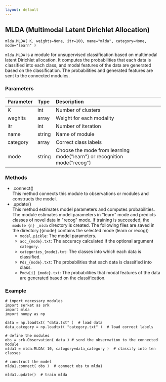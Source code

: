 ```yaml
---
layout: default
---
```

## MLDA (Multimodal Latent Dirichlet Allocation)

```
mlda.MLDA( K, weights=None, itr=100, name="mlda", category=None, mode="learn" )
```

`mlda.MLDA` is a module for unsupervised classification based on multimodal latent Dirichlet allocation.
It computes the probabilities that each data is classified into each class, and modal features of the data are generated based on the classification.
The probabilities and generated features are sent to the connected modules.


### Parameters

| Parameter | Type | Description |
|:----------|:-----|:------------|
| K         | int | Number of clusters |
| weghits   | array | Weight for each modality |
| itr       | int | Number of iteration |
| name      | string | Name of module |
| category  | array | Correct class labels |
| mode      | string | Choose the mode from learning mode("learn") or recognition mode("recog") |


### Methods

- .connect()  
This method connects this module to observations or modules and constructs the model.
- .update()  
This method estimates model parameters and computes probabilities.
The module estimates model parameters in "learn" mode and predicts classes of novel data in "recog" mode.
If training is succeeded, the `module {n} _mlda` directory is created.
The following files are saved in the directory.({mode} contains the selected mode (learn or recog))
    - `model.pickle`: The model parameters.
    - `acc_{mode}.txt`: The accuracy calculated if the optional argument `category`.
    - `categories_{mode}.txt`: The classes into which each data is classified.
    - `Pdz_{mode}.txt`: The probabilities that each data is classified into class.
    - `Pmdw[i]_{mode}.txt`: The probabilities that modal features of the data are generated based on the classification.  


### Example

```
# import necessary modules
import serket as srk
import mlda
import numpy as np

data = np.loadtxt( "data.txt" )  # load data
data_category = np.loadtxt( "category.txt" )  # load correct labels

# define the modules
obs = srk.Observation( data ) # send the observation to the connected module
mlda1 = mlda.MLDA( 10, catogory=data_category )  # classify into ten classes

# construct the model
mlda1.connect( obs )  # connect obs to mlda1

mlda1.update()  # train mlda
```
